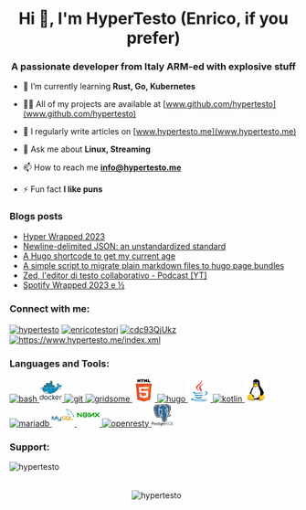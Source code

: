 <h1 align="center">Hi 👋, I'm HyperTesto (Enrico, if you prefer)</h1>
<h3 align="center">A passionate developer from Italy ARM-ed with explosive stuff</h3>

- 🌱 I’m currently learning **Rust, Go, Kubernetes**

- 👨‍💻 All of my projects are available at [www.github.com/hypertesto](www.github.com/hypertesto)

- 📝 I regularly write articles on [www.hypertesto.me](www.hypertesto.me)

- 💬 Ask me about **Linux, Streaming**

- 📫 How to reach me **info@hypertesto.me**

- ⚡ Fun fact **I like puns**

### Blogs posts
<!-- BLOG-POST-LIST:START -->
- [Hyper Wrapped 2023](https://www.hypertesto.me/en/blog/hyper-wrapped-2023/)
- [Newline-delimited JSON: an unstandardized standard](https://www.hypertesto.me/en/blog/jsonl-and-ndjson/)
- [A Hugo shortcode to get my current age](https://www.hypertesto.me/en/blog/a-hugo-shortcode-to-get-my-current-age/)
- [A simple script to migrate plain markdown files to hugo page bundles](https://www.hypertesto.me/en/blog/a-simple-script-to-migrate-plain-markdown-files-to-hugo-bundles/)
- [Zed, l&#39;editor di testo collaborativo - Podcast [YT]](https://www.hypertesto.me/blog/intervista-zed-antonio-scandurra/)
- [Spotify Wrapped 2023 e ½](https://www.hypertesto.me/blog/spotify-wrapped-2023-e-mezzo/)
<!-- BLOG-POST-LIST:END -->

<h3 align="left">Connect with me:</h3>
<p align="left">
<a href="https://twitter.com/hypertesto" target="blank"><img align="center" src="https://raw.githubusercontent.com/rahuldkjain/github-profile-readme-generator/master/src/images/icons/Social/twitter.svg" alt="hypertesto" height="30" width="40" /></a>
<a href="https://linkedin.com/in/enricotestori" target="blank"><img align="center" src="https://raw.githubusercontent.com/rahuldkjain/github-profile-readme-generator/master/src/images/icons/Social/linked-in-alt.svg" alt="enricotestori" height="30" width="40" /></a>
<a href="https://discord.gg/cdc93QjUkz" target="blank"><img align="center" src="https://raw.githubusercontent.com/rahuldkjain/github-profile-readme-generator/master/src/images/icons/Social/discord.svg" alt="cdc93QjUkz" height="30" width="40" /></a>
<a href="/https://www.hypertesto.me/index.xml" target="blank"><img align="center" src="https://raw.githubusercontent.com/rahuldkjain/github-profile-readme-generator/master/src/images/icons/Social/rss.svg" alt="https://www.hypertesto.me/index.xml" height="30" width="40" /></a>
</p>

<h3 align="left">Languages and Tools:</h3>
<p align="left"> <a href="https://www.gnu.org/software/bash/" target="_blank" rel="noreferrer"> <img src="https://www.vectorlogo.zone/logos/gnu_bash/gnu_bash-icon.svg" alt="bash" width="40" height="40"/> </a> <a href="https://www.docker.com/" target="_blank" rel="noreferrer"> <img src="https://raw.githubusercontent.com/devicons/devicon/master/icons/docker/docker-original-wordmark.svg" alt="docker" width="40" height="40"/> </a> <a href="https://git-scm.com/" target="_blank" rel="noreferrer"> <img src="https://www.vectorlogo.zone/logos/git-scm/git-scm-icon.svg" alt="git" width="40" height="40"/> </a> <a href="https://gridsome.org/" target="_blank" rel="noreferrer"> <img src="https://www.vectorlogo.zone/logos/gridsome/gridsome-icon.svg" alt="gridsome" width="40" height="40"/> </a> <a href="https://www.w3.org/html/" target="_blank" rel="noreferrer"> <img src="https://raw.githubusercontent.com/devicons/devicon/master/icons/html5/html5-original-wordmark.svg" alt="html5" width="40" height="40"/> </a> <a href="https://gohugo.io/" target="_blank" rel="noreferrer"> <img src="https://api.iconify.design/logos-hugo.svg" alt="hugo" width="40" height="40"/> </a> <a href="https://www.java.com" target="_blank" rel="noreferrer"> <img src="https://raw.githubusercontent.com/devicons/devicon/master/icons/java/java-original.svg" alt="java" width="40" height="40"/> </a> <a href="https://kotlinlang.org" target="_blank" rel="noreferrer"> <img src="https://www.vectorlogo.zone/logos/kotlinlang/kotlinlang-icon.svg" alt="kotlin" width="40" height="40"/> </a> <a href="https://www.linux.org/" target="_blank" rel="noreferrer"> <img src="https://raw.githubusercontent.com/devicons/devicon/master/icons/linux/linux-original.svg" alt="linux" width="40" height="40"/> </a> <a href="https://mariadb.org/" target="_blank" rel="noreferrer"> <img src="https://www.vectorlogo.zone/logos/mariadb/mariadb-icon.svg" alt="mariadb" width="40" height="40"/> </a> <a href="https://www.mysql.com/" target="_blank" rel="noreferrer"> <img src="https://raw.githubusercontent.com/devicons/devicon/master/icons/mysql/mysql-original-wordmark.svg" alt="mysql" width="40" height="40"/> </a> <a href="https://www.nginx.com" target="_blank" rel="noreferrer"> <img src="https://raw.githubusercontent.com/devicons/devicon/master/icons/nginx/nginx-original.svg" alt="nginx" width="40" height="40"/> </a> <a href="https://openresty.org/" target="_blank" rel="noreferrer"> <img src="https://openresty.org/images/logo.png" alt="openresty" width="40" height="40"/> </a> <a href="https://www.postgresql.org" target="_blank" rel="noreferrer"> <img src="https://raw.githubusercontent.com/devicons/devicon/master/icons/postgresql/postgresql-original-wordmark.svg" alt="postgresql" width="40" height="40"/> </a> </p>

<h3 align="left">Support:</h3>
<p><a href="https://ko-fi.com/hypertesto"> <img align="left" src="https://cdn.ko-fi.com/cdn/kofi3.png?v=3" height="50" width="210" alt="hypertesto" /></a></p><br><br>

<p>&nbsp;<img align="center" src="https://github-readme-stats.vercel.app/api?username=hypertesto&show_icons=true&locale=en" alt="hypertesto" /></p>
